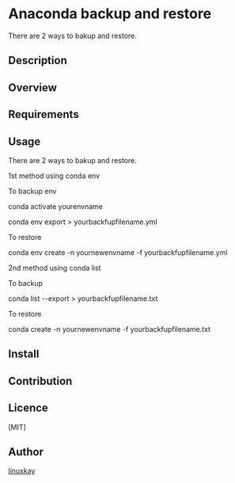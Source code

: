 # Anaconda backup and restore  
There are 2 ways to bakup and restore.
## Description

## Overview

## Requirements


## Usage

There are 2 ways to bakup and restore.

1st method using conda env

To backup env

conda activate yourenvname

conda env export > yourbackfupfilename.yml

To restore

conda env create -n yournewenvname -f yourbackfupfilename.yml


2nd method using conda list

To backup

conda list --export > yourbackfupfilename.txt

To restore

conda create -n yournewenvname -f yourbackfupfilename.txt
## Install



## Contribution

## Licence
[MIT]

## Author

[linuxkay](https://github.com/linuxkay)
